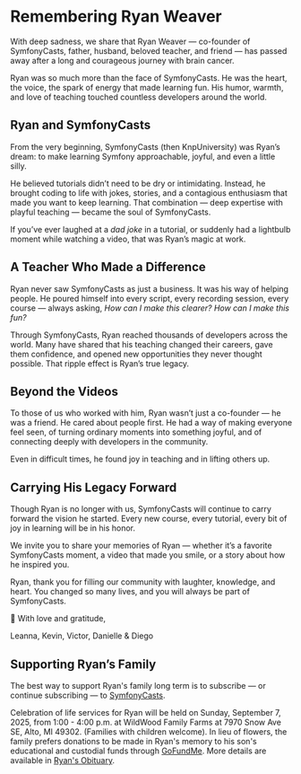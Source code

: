# Remembering Ryan Weaver

With deep sadness, we share that Ryan Weaver — co-founder of SymfonyCasts, father, husband, beloved teacher, and
friend — has passed away after a long and courageous journey with brain cancer.

Ryan was so much more than the face of SymfonyCasts. He was the heart, the voice, the spark of energy that made
learning fun. His humor, warmth, and love of teaching touched countless developers around the world.

## Ryan and SymfonyCasts

From the very beginning, SymfonyCasts (then KnpUniversity) was Ryan’s dream: to make learning Symfony approachable,
joyful, and even a little silly.

He believed tutorials didn’t need to be dry or intimidating. Instead, he brought coding to life with jokes, stories,
and a contagious enthusiasm that made you want to keep learning. That combination — deep expertise with playful
teaching — became the soul of SymfonyCasts.

If you’ve ever laughed at a _dad joke_ in a tutorial, or suddenly had a lightbulb moment while watching a video,
that was Ryan’s magic at work.

## A Teacher Who Made a Difference

Ryan never saw SymfonyCasts as just a business. It was his way of helping people. He poured himself into every
script, every recording session, every course — always asking, _How can I make this clearer?_ _How can I make this fun?_

Through SymfonyCasts, Ryan reached thousands of developers across the world. Many have shared that his teaching
changed their careers, gave them confidence, and opened new opportunities they never thought possible. That ripple
effect is Ryan’s true legacy.

## Beyond the Videos

To those of us who worked with him, Ryan wasn’t just a co-founder — he was a friend. He cared about people first.
He had a way of making everyone feel seen, of turning ordinary moments into something joyful, and of connecting
deeply with developers in the community.

Even in difficult times, he found joy in teaching and in lifting others up.

## Carrying His Legacy Forward

Though Ryan is no longer with us, SymfonyCasts will continue to carry forward the vision he started. Every new
course, every tutorial, every bit of joy in learning will be in his honor.

We invite you to share your memories of Ryan — whether it’s a favorite SymfonyCasts moment, a video that made you
smile, or a story about how he inspired you.

Ryan, thank you for filling our community with laughter, knowledge, and heart. You changed so many lives, and
you will always be part of SymfonyCasts.

💙 With love and gratitude,

Leanna, Kevin, Victor, Danielle & Diego

## Supporting Ryan’s Family

The best way to support Ryan's family long term is to subscribe — or continue subscribing — to
[SymfonyCasts](https://symfonycasts.com/).

Celebration of life services for Ryan will be held on Sunday, September 7, 2025, from 1:00 - 4:00 p.m. at
WildWood Family Farms at 7970 Snow Ave SE, Alto, MI 49302. (Families with children welcome). In lieu of flowers,
the family prefers donations to be made in Ryan's memory to his son's educational and custodial funds through
[GoFundMe](https://www.gofundme.com/f/in-memory-of-ryan-weaver-for-his-son-beckett). More details are available
in [Ryan's Obituary](https://obits.mlive.com/us/obituaries/grandrapids/name/ryan-weaver-obituary?id=59303218).
